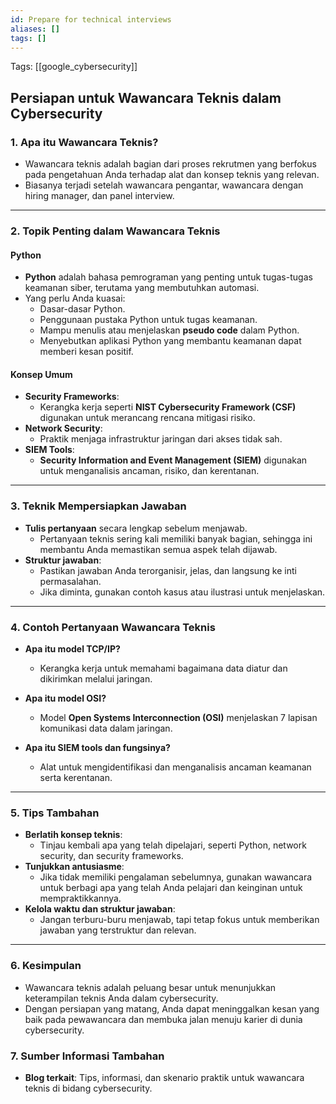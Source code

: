 ```yaml
---
id: Prepare for technical interviews
aliases: []
tags: []
---
```


Tags: [[google_cybersecurity]]

## Persiapan untuk Wawancara Teknis dalam Cybersecurity

### 1. **Apa itu Wawancara Teknis?**

- Wawancara teknis adalah bagian dari proses rekrutmen yang berfokus pada pengetahuan Anda terhadap alat dan konsep teknis yang relevan.
- Biasanya terjadi setelah wawancara pengantar, wawancara dengan hiring manager, dan panel interview.

---

### 2. **Topik Penting dalam Wawancara Teknis**

#### **Python**

- **Python** adalah bahasa pemrograman yang penting untuk tugas-tugas keamanan siber, terutama yang membutuhkan automasi.
- Yang perlu Anda kuasai:
  - Dasar-dasar Python.
  - Penggunaan pustaka Python untuk tugas keamanan.
  - Mampu menulis atau menjelaskan **pseudo code** dalam Python.
  - Menyebutkan aplikasi Python yang membantu keamanan dapat memberi kesan positif.

#### **Konsep Umum**

- **Security Frameworks**:
  - Kerangka kerja seperti **NIST Cybersecurity Framework (CSF)** digunakan untuk merancang rencana mitigasi risiko.
- **Network Security**:
  - Praktik menjaga infrastruktur jaringan dari akses tidak sah.
- **SIEM Tools**:
  - **Security Information and Event Management (SIEM)** digunakan untuk menganalisis ancaman, risiko, dan kerentanan.

---

### 3. **Teknik Mempersiapkan Jawaban**

- **Tulis pertanyaan** secara lengkap sebelum menjawab.
  - Pertanyaan teknis sering kali memiliki banyak bagian, sehingga ini membantu Anda memastikan semua aspek telah dijawab.
- **Struktur jawaban**:
  - Pastikan jawaban Anda terorganisir, jelas, dan langsung ke inti permasalahan.
  - Jika diminta, gunakan contoh kasus atau ilustrasi untuk menjelaskan.

---

### 4. **Contoh Pertanyaan Wawancara Teknis**

- **Apa itu model TCP/IP?**

  - Kerangka kerja untuk memahami bagaimana data diatur dan dikirimkan melalui jaringan.

- **Apa itu model OSI?**

  - Model **Open Systems Interconnection (OSI)** menjelaskan 7 lapisan komunikasi data dalam jaringan.

- **Apa itu SIEM tools dan fungsinya?**
  - Alat untuk mengidentifikasi dan menganalisis ancaman keamanan serta kerentanan.

---

### 5. **Tips Tambahan**

- **Berlatih konsep teknis**:
  - Tinjau kembali apa yang telah dipelajari, seperti Python, network security, dan security frameworks.
- **Tunjukkan antusiasme**:
  - Jika tidak memiliki pengalaman sebelumnya, gunakan wawancara untuk berbagi apa yang telah Anda pelajari dan keinginan untuk mempraktikkannya.
- **Kelola waktu dan struktur jawaban**:
  - Jangan terburu-buru menjawab, tapi tetap fokus untuk memberikan jawaban yang terstruktur dan relevan.

---

### 6. **Kesimpulan**

- Wawancara teknis adalah peluang besar untuk menunjukkan keterampilan teknis Anda dalam cybersecurity.
- Dengan persiapan yang matang, Anda dapat meninggalkan kesan yang baik pada pewawancara dan membuka jalan menuju karier di dunia cybersecurity.

### 7. **Sumber Informasi Tambahan**

- **Blog terkait**: Tips, informasi, dan skenario praktik untuk wawancara teknis di bidang cybersecurity.
